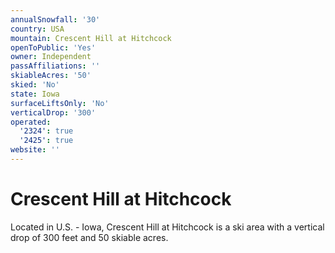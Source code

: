 ```yaml
---
annualSnowfall: '30'
country: USA
mountain: Crescent Hill at Hitchcock
openToPublic: 'Yes'
owner: Independent
passAffiliations: ''
skiableAcres: '50'
skied: 'No'
state: Iowa
surfaceLiftsOnly: 'No'
verticalDrop: '300'
operated:
  '2324': true
  '2425': true
website: ''
---
```



# Crescent Hill at Hitchcock

Located in U.S. - Iowa, Crescent Hill at Hitchcock is a ski area with a vertical drop of 300 feet and 50 skiable acres.
